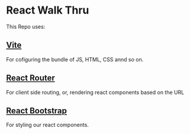 # React Walk Thru

This Repo uses:

## [Vite](https://github.com/vitejs/vite-plugin-react/blob/main/packages/plugin-react/README.md)

For cofiguring the bundle of JS, HTML, CSS annd so on.
## [React Router](https://reactrouter.com/en/6.16.0/start/concepts)

For client side routing, or, rendering react components based on the URL

## [React Bootstrap](https://react-bootstrap.netlify.app/)

For styling our react components.